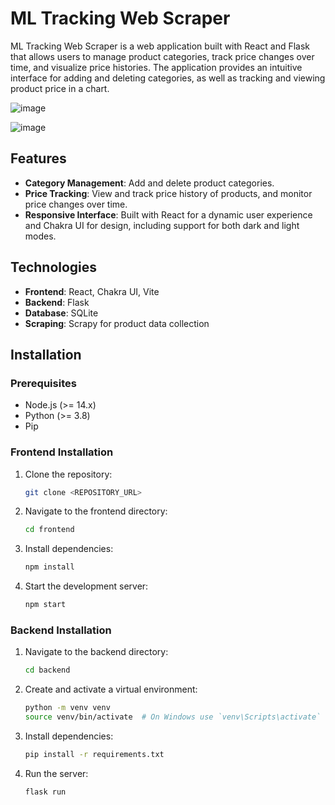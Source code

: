 # ML Tracking Web Scraper

ML Tracking Web Scraper is a web application built with React and Flask that allows users to manage product categories, track price changes over time, and visualize price histories. The application provides an intuitive interface for adding and deleting categories, as well as tracking and viewing product price in a chart.

![image](https://github.com/user-attachments/assets/753525b9-a4b2-40e6-90ac-b10755a4b9f3)

![image](https://github.com/user-attachments/assets/52c49f4a-55dd-47b1-8139-134c397800dc)

## Features

- **Category Management**: Add and delete product categories.
- **Price Tracking**: View and track price history of products, and monitor price changes over time.
- **Responsive Interface**: Built with React for a dynamic user experience and Chakra UI for design, including support for both dark and light modes.

## Technologies

- **Frontend**: React, Chakra UI, Vite
- **Backend**: Flask
- **Database**: SQLite
- **Scraping**: Scrapy for product data collection

## Installation

### Prerequisites

- Node.js (>= 14.x)
- Python (>= 3.8)
- Pip

### Frontend Installation

1. Clone the repository:
    ```bash
    git clone <REPOSITORY_URL>
    ```

2. Navigate to the frontend directory:
    ```bash
    cd frontend
    ```

3. Install dependencies:
    ```bash
    npm install
    ```

4. Start the development server:
    ```bash
    npm start
    ```

### Backend Installation

1. Navigate to the backend directory:
    ```bash
    cd backend
    ```

2. Create and activate a virtual environment:
    ```bash
    python -m venv venv
    source venv/bin/activate  # On Windows use `venv\Scripts\activate`
    ```

3. Install dependencies:
    ```bash
    pip install -r requirements.txt
    ```

4. Run the server:
    ```bash
    flask run
    ```


